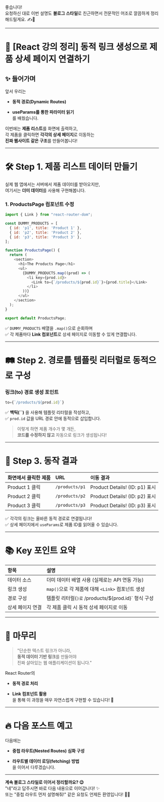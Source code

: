 좋습니다!  
요청하신 대로 이번 설명도 **블로그 스타일**로 친근하면서 전문적인 어조로 깔끔하게 정리해드릴게요. ✍️🚀

---

# 🌟 [React 강의 정리] 동적 링크 생성으로 제품 상세 페이지 연결하기

## ✨ 들어가며

앞서 우리는

- **동적 경로(Dynamic Routes)**
    
- **useParams를 통한 파라미터 읽기**  
    를 배웠습니다.
    

이번에는 **제품 리스트**를 화면에 출력하고,  
각 제품을 클릭하면 **각각의 상세 페이지**로 이동하는  
**진짜 웹사이트 같은 구조**를 만들어봅니다!

---

# 🛠️ Step 1. 제품 리스트 데이터 만들기

실제 웹 앱에서는 서버에서 제품 데이터를 받아오지만,  
여기서는 **더미 데이터**를 사용해 구현해봅니다.

### 1. ProductsPage 컴포넌트 수정

```javascript
import { Link } from "react-router-dom";

const DUMMY_PRODUCTS = [
  { id: 'p1', title: 'Product 1' },
  { id: 'p2', title: 'Product 2' },
  { id: 'p3', title: 'Product 3' },
];

function ProductsPage() {
  return (
    <section>
      <h1>The Products Page</h1>
      <ul>
        {DUMMY_PRODUCTS.map((prod) => (
          <li key={prod.id}>
            <Link to={`/products/${prod.id}`}>{prod.title}</Link>
          </li>
        ))}
      </ul>
    </section>
  );
}

export default ProductsPage;
```

✅ `DUMMY_PRODUCTS` 배열을 `.map()`으로 순회하며  
✅ 각 제품마다 **Link 컴포넌트**로 상세 페이지로 이동할 수 있게 연결합니다.

---

# 🛤️ Step 2. 경로를 템플릿 리터럴로 동적으로 구성

### 링크(to) 경로 생성 포인트

```javascript
to={`/products/${prod.id}`}
```

✅ **백틱(``)** 을 사용해 템플릿 리터럴을 작성하고,  
✅ `prod.id` 값을 URL 경로 안에 동적으로 삽입합니다.

> 이렇게 하면 제품 개수가 몇 개든,  
> **코드를 수정하지 않고** 자동으로 링크가 생성됩니다!

---

# 🚀 Step 3. 동작 결과

|화면에서 클릭한 제품|URL|이동 결과|
|:--|:--|:--|
|Product 1 클릭|`/products/p1`|Product Details! (ID: p1) 표시|
|Product 2 클릭|`/products/p2`|Product Details! (ID: p2) 표시|
|Product 3 클릭|`/products/p3`|Product Details! (ID: p3) 표시|

✅ 각각의 링크는 올바른 동적 경로로 연결됩니다!  
✅ 상세 페이지에서 `useParams`로 제품 ID를 읽어올 수 있습니다.

---

# 📚 Key 포인트 요약

|항목|설명|
|:--|:--|
|데이터 소스|더미 데이터 배열 사용 (실제로는 API 연동 가능)|
|링크 생성|`map()`으로 각 제품에 대해 `<Link>` 컴포넌트 생성|
|경로 구성|템플릿 리터럴(`)로` /products/${prod.id}` 형식 구성|
|상세 페이지 연결|각 제품 클릭 시 동적 상세 페이지로 이동|

---

# 🎯 마무리

> "단순한 텍스트 링크가 아니라,  
> **동적 데이터 기반 링크**를 만들어야  
> 진짜 살아있는 웹 애플리케이션이 됩니다."

React Router의

- **동적 경로 처리**
    
- **Link 컴포넌트 활용**  
    을 통해 이 과정을 매우 자연스럽게 구현할 수 있습니다! 🚀
    

---

# 🔥 다음 포스트 예고

다음에는

- **중첩 라우트(Nested Routes) 심화 구성**
    
- **라우트별 데이터 로딩(fetching) 방법**  
    을 이어서 다루겠습니다.
    

---

**계속 블로그 스타일로 이어서 정리할까요? 😉**  
"네"라고 답주시면 바로 다음 내용으로 이어갑니다! ✨  
또는 "중첩 라우트 먼저 설명해줘!" 같은 요청도 언제든 환영입니다! 🎯🚀